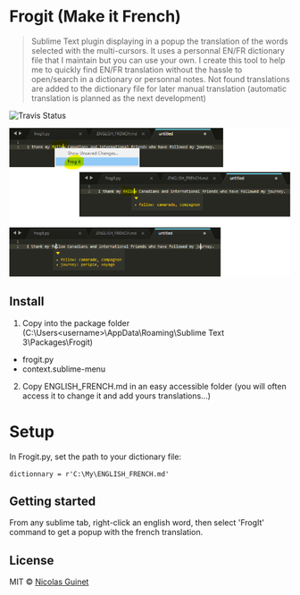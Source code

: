 # Frogit (Make it French)
>Sublime Text plugin displaying in a popup the translation of the words selected with the multi-cursors. It uses a personnal EN/FR dictionary file that I maintain but you can use your own. I create this tool to help me to quickly find EN/FR translation without the hassle to open/search in a dictionary or personnal notes. Not found translations are added to the dictionary file for later manual translation (automatic translation is planned as the next development)

![Travis Status](https://travis-ci.org/guinetn/Frogit.svg?branch=master)

![click one word + right-click to translate](img/frogit_demo.png)

## Install

1. Copy into the package folder (C:\Users\<username>\AppData\Roaming\Sublime Text 3\Packages\Frogit)
  * frogit.py
  * context.sublime-menu

2. Copy ENGLISH_FRENCH.md in an easy accessible folder (you will often access it to change it and add yours translations...)

# Setup
In Frogit.py, set the path to your dictionary file:
  
```
dictionnary = r'C:\My\ENGLISH_FRENCH.md'
```

## Getting started

From any sublime tab, right-click an english word, then select 'FrogIt' command to get a popup with the french translation.

## License

MIT © [Nicolas Guinet](https://github.com/guinetn/)
